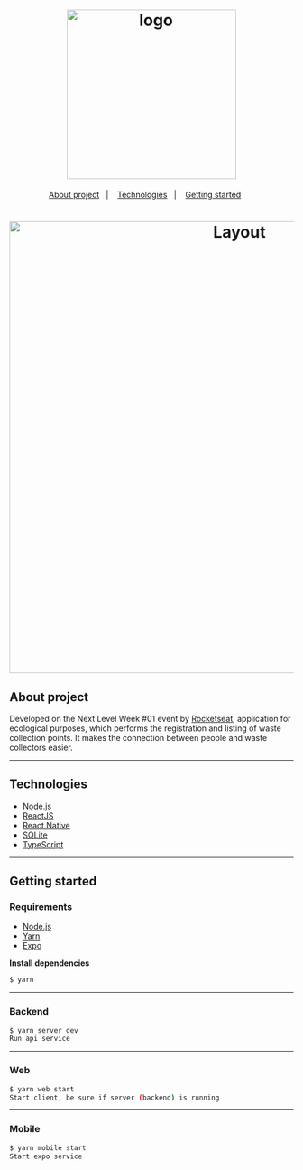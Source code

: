 <h1 align="center">
  <img width="300" alt="logo" src="https://user-images.githubusercontent.com/63745509/90401692-b2464800-e074-11ea-94ad-f5c51723bbdf.png">
</h1>

<p align="center">
  <a href="#about-project">About project</a>&nbsp;&nbsp;&nbsp;|&nbsp;&nbsp;&nbsp;
  <a href="#technologies">Technologies</a>&nbsp;&nbsp;&nbsp;|&nbsp;&nbsp;&nbsp;
  <a href="#getting-started">Getting started</a>&nbsp;&nbsp;&nbsp;&nbsp;&nbsp;&nbsp;
</p>

<h1 align="center">
<img width="800"  alt="Layout" src="https://user-images.githubusercontent.com/63745509/90402243-8e373680-e075-11ea-9747-1912864fd41b.png">
</h1>

## About project

Developed on the Next Level Week #01 event by [Rocketseat](https://rocketseat.com.br/), application for ecological purposes, which performs the registration 
and listing of waste collection points. It makes the connection between people and waste collectors easier.

---

## Technologies

- [Node.js](https://nodejs.org/en/)
- [ReactJS](https://reactjs.org/)
- [React Native](https://reactnative.dev/)
- [SQLite](https://www.sqlite.org/)
- [TypeScript](https://www.typescriptlang.org/)

---

## Getting started


### Requirements

- [Node.js](https://nodejs.org/en/)
- [Yarn](https://classic.yarnpkg.com/)
- [Expo](https://expo.io/)

**Install dependencies**

```sh
$ yarn
```

---


### Backend

```sh
$ yarn server dev
Run api service
```

---

### Web

```sh
$ yarn web start
Start client, be sure if server (backend) is running
```

---

### Mobile

```sh
$ yarn mobile start
Start expo service
```
